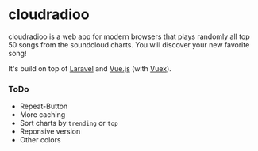 cloudradioo
===============

cloudradioo is a web app for modern browsers that plays randomly all top 50 songs from the soundcloud charts. You will discover your new favorite song!

It's build on top of [Laravel](https://www.laravel.com) and [Vue.js](http://vuejs.org) (with [Vuex](https://github.com/vuejs/vuex)).

### ToDo

* Repeat-Button
* More caching
* Sort charts by `trending` or `top`
* Reponsive version
* Other colors